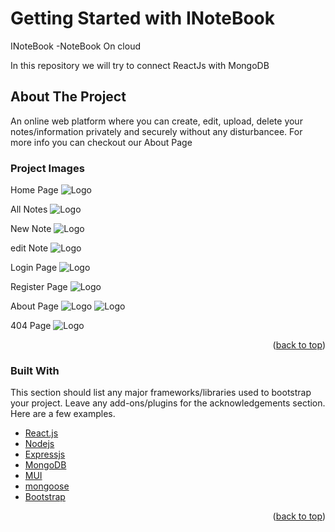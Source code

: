 # Getting Started with INoteBook

INoteBook -NoteBook On cloud

In this repository we will try to connect ReactJs with MongoDB
<!-- ABOUT THE PROJECT -->
## About The Project

An online web platform where you can create, edit, upload, delete your notes/information privately and securely without any disturbancee. For more info you can checkout our About Page

### Project Images
Home Page
<img src="./project images/home.png" alt="Logo" >

All Notes
<img src="./project images/all notes.png" alt="Logo" >

New Note
<img src="./project images/new Note.png" alt="Logo" >

edit Note
<img src="./project images/edit Note.png" alt="Logo" >

Login Page
<img src="./project images/login.png" alt="Logo">

Register Page
<img src="./project images/register.png" alt="Logo">

About Page
<img src="./project images/about.png" alt="Logo">
<img src="./project images/about1.png" alt="Logo">

404 Page
<img src="./project images/404 page.png" alt="Logo">

<p align="right">(<a href="#top">back to top</a>)</p>



### Built With

This section should list any major frameworks/libraries used to bootstrap your project. Leave any add-ons/plugins for the acknowledgements section. Here are a few examples.


* [React.js](https://reactjs.org/)
* [Nodejs](https://nodejs.org/en/)
* [Expressjs](https://expressjs.com/)
* [MongoDB](https://www.mongodb.com/)
* [MUI](https://mui.com/)
* [mongoose](https://mongoosejs.com/)
* [Bootstrap](https://getbootstrap.com)


<p align="right">(<a href="#top">back to top</a>)</p>
